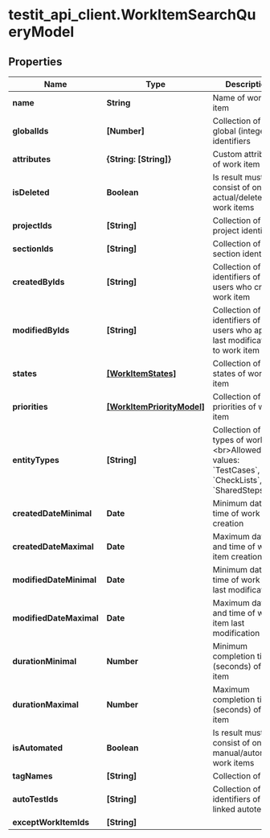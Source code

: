 # testit_api_client.WorkItemSearchQueryModel

## Properties

Name | Type | Description | Notes
------------ | ------------- | ------------- | -------------
**name** | **String** | Name of work item | [optional] 
**globalIds** | **[Number]** | Collection of global (integer) identifiers | [optional] 
**attributes** | **{String: [String]}** | Custom attributes of work item | [optional] 
**isDeleted** | **Boolean** | Is result must consist of only actual/deleted work items | [optional] 
**projectIds** | **[String]** | Collection of project identifiers | [optional] 
**sectionIds** | **[String]** | Collection of section identifiers | [optional] 
**createdByIds** | **[String]** | Collection of identifiers of users who created work item | [optional] 
**modifiedByIds** | **[String]** | Collection of identifiers of users who applied last modification to work item | [optional] 
**states** | [**[WorkItemStates]**](WorkItemStates.md) | Collection of states of work item | [optional] 
**priorities** | [**[WorkItemPriorityModel]**](WorkItemPriorityModel.md) | Collection of priorities of work item | [optional] 
**entityTypes** | **[String]** | Collection of types of work item  &lt;br&gt;Allowed values: &#x60;TestCases&#x60;, &#x60;CheckLists&#x60;, &#x60;SharedSteps&#x60; | [optional] 
**createdDateMinimal** | **Date** | Minimum date and time of work item creation | [optional] 
**createdDateMaximal** | **Date** | Maximum date and time of work item creation | [optional] 
**modifiedDateMinimal** | **Date** | Minimum date and time of work item last modification | [optional] 
**modifiedDateMaximal** | **Date** | Maximum date and time of work item last modification | [optional] 
**durationMinimal** | **Number** | Minimum completion time (seconds) of work item | [optional] 
**durationMaximal** | **Number** | Maximum completion time (seconds) of work item | [optional] 
**isAutomated** | **Boolean** | Is result must consist of only manual/automated work items | [optional] 
**tagNames** | **[String]** | Collection of tags | [optional] 
**autoTestIds** | **[String]** | Collection of identifiers of linked autotests | [optional] 
**exceptWorkItemIds** | **[String]** |  | [optional] 


